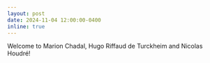 ```yaml
---
layout: post
date: 2024-11-04 12:00:00-0400
inline: true
---
```


Welcome to Marion Chadal, Hugo Riffaud de Turckheim and Nicolas Houdré!
